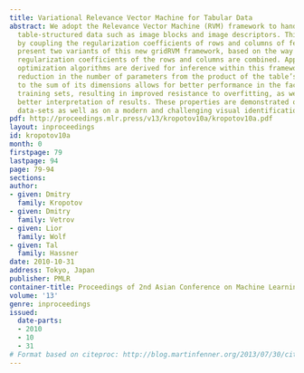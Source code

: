 ```yaml
---
title: Variational Relevance Vector Machine for Tabular Data
abstract: We adopt the Relevance Vector Machine (RVM) framework to handle cases of
  table-structured data such as image blocks and image descriptors. This is achieved
  by coupling the regularization coefficients of rows and columns of features. We
  present two variants of this new gridRVM framework, based on the way in which the
  regularization coefficients of the rows and columns are combined. Appropriate variational
  optimization algorithms are derived for inference within this framework. The consequent
  reduction in the number of parameters from the product of the table’s dimensions
  to the sum of its dimensions allows for better performance in the face of small
  training sets, resulting in improved resistance to overfitting, as well as providing
  better interpretation of results. These properties are demonstrated on synthetic
  data-sets as well as on a modern and challenging visual identification benchmark.
pdf: http://proceedings.mlr.press/v13/kropotov10a/kropotov10a.pdf
layout: inproceedings
id: kropotov10a
month: 0
firstpage: 79
lastpage: 94
page: 79-94
sections: 
author:
- given: Dmitry
  family: Kropotov
- given: Dmitry
  family: Vetrov
- given: Lior
  family: Wolf
- given: Tal
  family: Hassner
date: 2010-10-31
address: Tokyo, Japan
publisher: PMLR
container-title: Proceedings of 2nd Asian Conference on Machine Learning
volume: '13'
genre: inproceedings
issued:
  date-parts:
  - 2010
  - 10
  - 31
# Format based on citeproc: http://blog.martinfenner.org/2013/07/30/citeproc-yaml-for-bibliographies/
---
```

